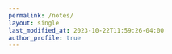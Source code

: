 ```yaml
---
permalink: /notes/
layout: single
last_modified_at: 2023-10-22T11:59:26-04:00
author_profile: true
---
```


